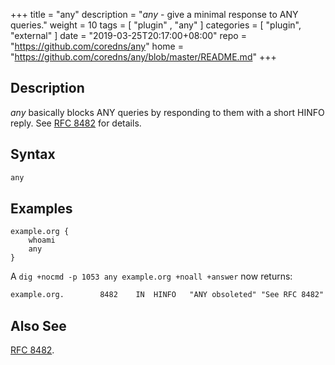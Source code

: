 +++
title = "any"
description = "*any* - give a minimal response to ANY queries."
weight = 10
tags = [  "plugin" , "any" ]
categories = [ "plugin", "external" ]
date = "2019-03-25T20:17:00+08:00"
repo = "https://github.com/coredns/any"
home = "https://github.com/coredns/any/blob/master/README.md"
+++

## Description

*any* basically blocks ANY queries by responding to them with a short HINFO reply.
See [RFC 8482](https://tools.ietf.org/html/rfc8482) for details.

## Syntax

~~~ txt
any
~~~

## Examples

~~~ corefile
example.org {
    whoami
    any
}
~~~

A `dig +nocmd -p 1053 any example.org +noall +answer` now returns:

~~~ txt
example.org.		8482	IN	HINFO	"ANY obsoleted" "See RFC 8482"
~~~

## Also See

[RFC 8482](https://tools.ietf.org/html/rfc8482).
